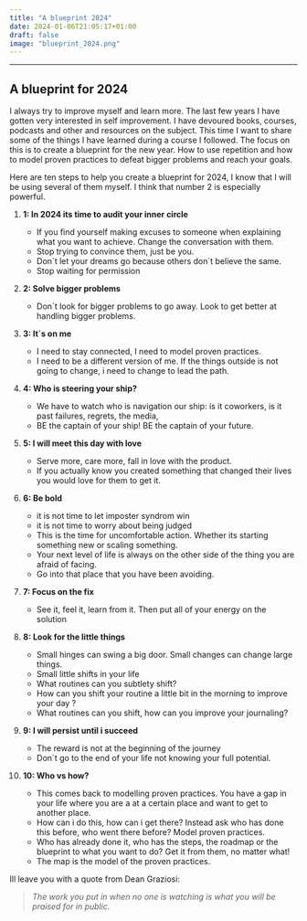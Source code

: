 ```yaml
---
title: "A blueprint 2024"
date: 2024-01-06T21:05:17+01:00
draft: false
image: "blueprint_2024.png"
---
```


--- 

## A blueprint for 2024

I always try to improve myself and learn more. The last few years I have gotten very interested in self improvement. I have devoured books, courses, podcasts and other and resources on the subject. This time I want to share some of the things I have learned during a course I followed. The focus on this is to create a blueprint for the new year. How to use repetition and how to model proven practices to defeat bigger problems and reach your goals. 

Here are ten steps to help you create a blueprint for 2024, I know that I will be using several of them myself. I think that number 2 is especially powerful.

1. **1: In 2024 its time to audit your inner circle**
    - If you find yourself making excuses to someone when explaining what you want to achieve. Change the conversation with them. 
    - Stop trying to convince them, just be you. 
    - Don´t let your dreams go because others don´t believe the same. 
    - Stop waiting for permission

2. **2: Solve bigger problems**
    - Don´t look for bigger problems to go away. Look to get better at handling bigger problems.
3. **3: It´s on me**
    - I need to stay connected, I need to model proven practices.
    - I need to be a different version of me. If the things outside is not going to change, i need to change to lead the path.
4. **4: Who is steering your ship?**
    - We have to watch who is navigation our ship: is it coworkers, is it past failures, regrets, the media, 
    - BE the captain of your ship! BE the captain of your future. 
5. **5: I will meet this day with love**
    - Serve more, care more, fall in love with the product. 
    - If you actually know you created something that changed their lives you would love for them to get it. 
6. **6: Be bold**
    - it is not time to let imposter syndrom win
    - it is not time to worry about being judged
    - This is the time for uncomfortable action. Whether its starting something new or scaling something. 
    - Your next level of life is always on the other side of the thing you are afraid of facing. 
    - Go into that place that you have been avoiding. 
7. **7: Focus on the fix**
    - See it, feel it, learn from it. Then put all of your energy on the solution
8. **8: Look for the little things**
    - Small hinges can swing a big door. Small changes can change large things. 
    - Small little shifts in your life
    - What routines can you subtlety shift? 
    - How can you shift your routine a little bit in the morning to improve your day ?
    - What routines can you shift, how can you improve your journaling?
9. **9: I will persist until i succeed**
    - The reward is not at the beginning of the journey
    - Don´t go to the end of your life not knowing your full potential.
10. **10: Who vs how?**  
    - This comes back to modelling proven practices. You have a gap in your life where you are a at a certain place and want to get to another place. 
    - How can i do this, how can i get there? Instead ask who has done this before, who went there before? Model proven practices. 
    - Who has already done it, who has the steps, the roadmap or the blueprint to what you want to do? Get it from them, no matter what!
    - The map is the model of the proven practices. 


Ill leave you with a quote from Dean Graziosi: 

> *The work you put in when no one is watching is what you will be praised for in public.*




